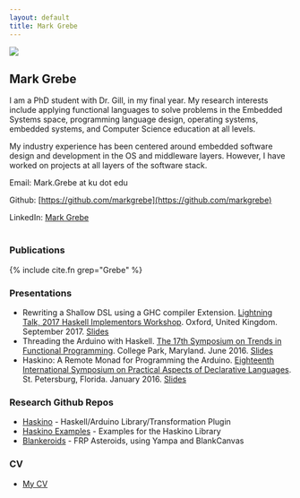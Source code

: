 ```yaml
---
layout: default
title: Mark Grebe
---
```


<img src="{{site.baseurl}}/images/markgrebe/MarkGrebe.jpg" class="floatleft"/>

## Mark Grebe

I am a PhD student with Dr. Gill, in my final year.  My research interests include applying functional languages to solve problems in the Embedded Systems space, programming language design, operating systems, embedded systems, and Computer Science education at all levels.

My industry experience has been centered around embedded software design and development in the OS and middleware layers.  However, I have worked on 
projects at all layers of the software stack.

Email: Mark.Grebe at ku dot edu

Github: [https://github.com/markgrebe](https://github.com/markgrebe)

LinkedIn: [Mark Grebe](https://www.linkedin.com/in/mark-grebe-41394bb)
<br><br>
### Publications

{% include cite.fn grep="Grebe" %}

### Presentations

- Rewriting a Shallow DSL using a GHC compiler Extension. [Lightning Talk, 2017 Haskell Implementors Workshop](https://icfp17.sigplan.org/track/hiw-2017). Oxford, United Kingdom. September 2017. [Slides](http://www.ittc.ku.edu/csdl/fpg/files/Grebe-HIW17-Plugin.pdf) 
- Threading the Arduino with Haskell. [The 17th Symposium on Trends in Functional Programming](http://tfp2016.org). College Park, Maryland. June 2016. [Slides](http://www.ittc.ku.edu/csdl/fpg/files/Grebe-TFP16Haskino.pdf) 
- Haskino: A Remote Monad for Programming the Arduino. [Eighteenth International Symposium on Practical Aspects of Declarative Languages](http://conf.researchr.org/home/PADL-2016). St. Petersburg, Florida. January 2016. [Slides](http://www.ittc.ku.edu/csdl/fpg/files/Grebe-PADL16Haskino.pdf)

### Research Github Repos
- [Haskino](https://github.com/ku-fpg/haskino) - Haskell/Arduino Library/Transformation Plugin
- [Haskino Examples](https://github.com/ku-fpg/haskino-examples) - Examples for the Haskino Library
- [Blankeroids](https://github.com/markgrebe/Blankeroids) - FRP Asteroids, using Yampa and BlankCanvas

### CV
- [My CV](http://www.ittc.ku.edu/csdl/fpg/files/Mark_Grebe_CV.pdf)

